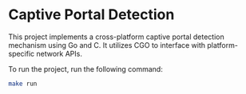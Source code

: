 # Captive Portal Detection

This project implements a cross-platform captive portal detection mechanism using Go and C. It utilizes CGO to interface with platform-specific network APIs.

To run the project, run the following command:

```bash
make run
```